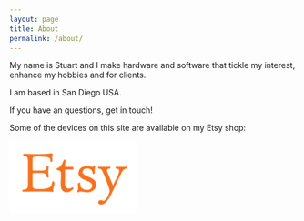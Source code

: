 ```yaml
---
layout: page
title: About
permalink: /about/
---
```


My name is Stuart and I make hardware and software that tickle my interest, enhance my hobbies and for clients.

I am based in San Diego USA. 

If you have an questions, get in touch!

Some of the devices on this site are available on my Etsy shop:

<a href="https://s16nengineering.etsy.com"><img src="/assets/etsy.png" class="center-image etsy"/></a>

